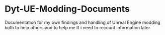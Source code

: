 # Dyt-UE-Modding-Documents
Documentation for my own findings and handling of Unreal Engine modding both to help others and to help me If i need to recount information later.

